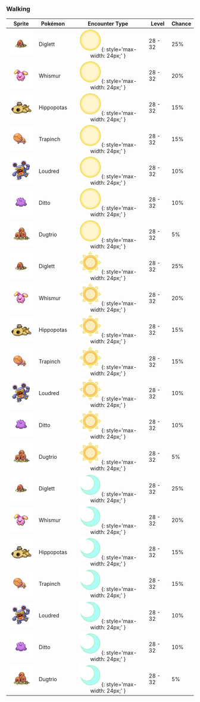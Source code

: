 ### Walking

| Sprite | Pokémon | Encounter Type | Level | Chance |
|:------:|---------|:--------------:|-------|--------|
| ![Diglett](../../assets/sprites/diglett/front.gif "Diglett") | Diglett | ![Morning](../../assets/encounter_types/morning.png "Morning"){: style='max-width: 24px;' } | 28 - 32 | 25% |
| ![Whismur](../../assets/sprites/whismur/front.gif "Whismur") | Whismur | ![Morning](../../assets/encounter_types/morning.png "Morning"){: style='max-width: 24px;' } | 28 - 32 | 20% |
| ![Hippopotas](../../assets/sprites/hippopotas/front.gif "Hippopotas") | Hippopotas | ![Morning](../../assets/encounter_types/morning.png "Morning"){: style='max-width: 24px;' } | 28 - 32 | 15% |
| ![Trapinch](../../assets/sprites/trapinch/front.gif "Trapinch") | Trapinch | ![Morning](../../assets/encounter_types/morning.png "Morning"){: style='max-width: 24px;' } | 28 - 32 | 15% |
| ![Loudred](../../assets/sprites/loudred/front.gif "Loudred") | Loudred | ![Morning](../../assets/encounter_types/morning.png "Morning"){: style='max-width: 24px;' } | 28 - 32 | 10% |
| ![Ditto](../../assets/sprites/ditto/front.gif "Ditto") | Ditto | ![Morning](../../assets/encounter_types/morning.png "Morning"){: style='max-width: 24px;' } | 28 - 32 | 10% |
| ![Dugtrio](../../assets/sprites/dugtrio/front.gif "Dugtrio") | Dugtrio | ![Morning](../../assets/encounter_types/morning.png "Morning"){: style='max-width: 24px;' } | 28 - 32 | 5% |
| ![Diglett](../../assets/sprites/diglett/front.gif "Diglett") | Diglett | ![Day](../../assets/encounter_types/day.png "Day"){: style='max-width: 24px;' } | 28 - 32 | 25% |
| ![Whismur](../../assets/sprites/whismur/front.gif "Whismur") | Whismur | ![Day](../../assets/encounter_types/day.png "Day"){: style='max-width: 24px;' } | 28 - 32 | 20% |
| ![Hippopotas](../../assets/sprites/hippopotas/front.gif "Hippopotas") | Hippopotas | ![Day](../../assets/encounter_types/day.png "Day"){: style='max-width: 24px;' } | 28 - 32 | 15% |
| ![Trapinch](../../assets/sprites/trapinch/front.gif "Trapinch") | Trapinch | ![Day](../../assets/encounter_types/day.png "Day"){: style='max-width: 24px;' } | 28 - 32 | 15% |
| ![Loudred](../../assets/sprites/loudred/front.gif "Loudred") | Loudred | ![Day](../../assets/encounter_types/day.png "Day"){: style='max-width: 24px;' } | 28 - 32 | 10% |
| ![Ditto](../../assets/sprites/ditto/front.gif "Ditto") | Ditto | ![Day](../../assets/encounter_types/day.png "Day"){: style='max-width: 24px;' } | 28 - 32 | 10% |
| ![Dugtrio](../../assets/sprites/dugtrio/front.gif "Dugtrio") | Dugtrio | ![Day](../../assets/encounter_types/day.png "Day"){: style='max-width: 24px;' } | 28 - 32 | 5% |
| ![Diglett](../../assets/sprites/diglett/front.gif "Diglett") | Diglett | ![Night](../../assets/encounter_types/night.png "Night"){: style='max-width: 24px;' } | 28 - 32 | 25% |
| ![Whismur](../../assets/sprites/whismur/front.gif "Whismur") | Whismur | ![Night](../../assets/encounter_types/night.png "Night"){: style='max-width: 24px;' } | 28 - 32 | 20% |
| ![Hippopotas](../../assets/sprites/hippopotas/front.gif "Hippopotas") | Hippopotas | ![Night](../../assets/encounter_types/night.png "Night"){: style='max-width: 24px;' } | 28 - 32 | 15% |
| ![Trapinch](../../assets/sprites/trapinch/front.gif "Trapinch") | Trapinch | ![Night](../../assets/encounter_types/night.png "Night"){: style='max-width: 24px;' } | 28 - 32 | 15% |
| ![Loudred](../../assets/sprites/loudred/front.gif "Loudred") | Loudred | ![Night](../../assets/encounter_types/night.png "Night"){: style='max-width: 24px;' } | 28 - 32 | 10% |
| ![Ditto](../../assets/sprites/ditto/front.gif "Ditto") | Ditto | ![Night](../../assets/encounter_types/night.png "Night"){: style='max-width: 24px;' } | 28 - 32 | 10% |
| ![Dugtrio](../../assets/sprites/dugtrio/front.gif "Dugtrio") | Dugtrio | ![Night](../../assets/encounter_types/night.png "Night"){: style='max-width: 24px;' } | 28 - 32 | 5% |

